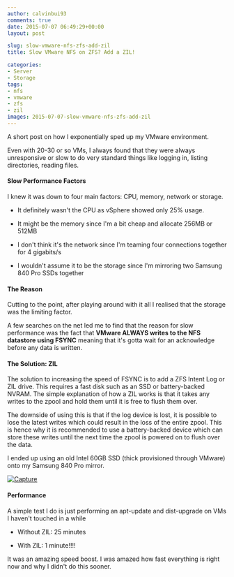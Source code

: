 ```yaml
---
author: calvinbui93
comments: true
date: 2015-07-07 06:49:29+00:00
layout: post

slug: slow-vmware-nfs-zfs-add-zil
title: Slow VMware NFS on ZFS? Add a ZIL!

categories:
- Server
- Storage
tags:
- nfs
- vmware
- zfs
- zil
images: 2015-07-07-slow-vmware-nfs-zfs-add-zil
---
```


A short post on how I exponentially sped up my VMware environment.

<!-- more -->

Even with 20-30 or so VMs, I always found that they were always unresponsive or slow to do very standard things like logging in, listing directories, reading files.


#### Slow Performance Factors


I knew it was down to four main factors: CPU, memory, network or storage.



	
  * It definitely wasn't the CPU as vSphere showed only 25% usage.

	
  * It might be the memory since I'm a bit cheap and allocate 256MB or 512MB

	
  * I don't think it's the network since I'm teaming four connections together for 4 gigabits/s

	
  * I wouldn't assume it to be the storage since I'm mirroring two Samsung 840 Pro SSDs together




#### The Reason


Cutting to the point, after playing around with it all I realised that the storage was the limiting factor.

A few searches on the net led me to find that the reason for slow performance was the fact that **VMware ALWAYS writes to the NFS datastore using FSYNC** meaning that it's gotta wait for an acknowledge before any data is written.


#### The Solution: ZIL


The solution to increasing the speed of FSYNC is to add a ZFS Intent Log or ZIL drive. This requires a fast disk such as an SSD or battery-backed NVRAM. The simple explanation of how a ZIL works is that it takes any writes to the zpool and hold them until it is free to flush them over.

The downside of using this is that if the log device is lost, it is possible to lose the latest writes which could result in the loss of the entire zpool. This is hence why it is recommended to use a battery-backed device which can store these writes until the next time the zpool is powered on to flush over the data.

I ended up using an old Intel 60GB SSD (thick provisioned through VMware) onto my Samsung 840 Pro mirror.

[![Capture](/images/{{page.images}}/capture.png)](/images/{{page.images}}/capture.png)


#### Performance<del></del>


A simple test I do is just performing an apt-update and dist-upgrade on VMs I haven't touched in a while



	
  * Without ZIL: 25 minutes

	
  * With ZIL: 1 minute!!!!


It was an amazing speed boost. I was amazed how fast everything is right now and why I didn't do this sooner.
